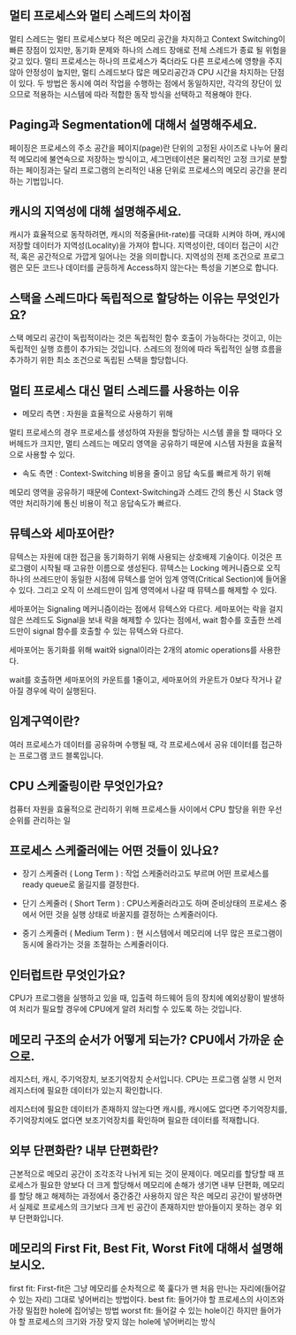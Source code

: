 ## 멀티 프로세스와 멀티 스레드의 차이점

멀티 스레드는 멀티 프로세스보다 적은 메모리 공간을 차지하고 Context Switching이 빠른 장점이 있지만, 동기화 문제와 하나의 스레드 장애로 전체 스레드가 종료 될 위험을 갖고 있다.
멀티 프로세스는 하나의 프로세스가 죽더라도 다른 프로세스에 영향을 주지 않아 안정성이 높지만, 멀티 스레드보다 많은 메모리공간과 CPU 시간을 차지하는 단점이 있다.
두 방법은 동시에 여러 작업을 수행하는 점에서 동일하지만, 각각의 장단이 있으므로 적용하는 시스템에 따라 적합한 동작 방식을 선택하고 적용해야 한다.

## Paging과 Segmentation에 대해서 설명해주세요.

페이징은 프로세스의 주소 공간을 페이지(page)란 단위의 고정된 사이즈로 나누어 물리적 메모리에 불연속으로 저장하는 방식이고,
세그먼테이션은 물리적인 고정 크기로 분할하는 페이징과는 달리 프로그램의 논리적인 내용 단위로 프로세스의 메모리 공간을 분리하는 기법입니다.

## 캐시의 지역성에 대해 설명해주세요.

캐시가 효율적으로 동작하려면, 캐시의 적중율(Hit-rate)를 극대화 시켜야 하며, 캐시에 저장할 데이터가 지역성(Locality)을 가져야 합니다.
지역성이란, 데이터 접근이 시간적, 혹은 공간적으로 가깝게 일어나는 것을 의미합니다.
지역성의 전제 조건으로 프로그램은 모든 코드나 데이터를 균등하게 Access하지 않는다는 특성을 기본으로 합니다.

## 스택을 스레드마다 독립적으로 할당하는 이유는 무엇인가요?

스택 메모리 공간이 독립적이라는 것은 독립적인 함수 호출이 가능하다는 것이고, 
이는 독립적인 실행 흐름이 추가되는 것입니다. 스레드의 정의에 따라 독립적인 실행 흐름을 추가하기 위한 최소 조건으로 독립된 스택을 할당합니다.


## 멀티 프로세스 대신 멀티 스레드를 사용하는 이유
- 메모리 측면 : 자원을 효율적으로 사용하기 위해

멀티 프로세스의 경우 프로세스를 생성하여 자원을 할당하는 시스템 콜을 할 때마다 오버헤드가 크지만, 멀티 스레드는 메모리 영역을 공유하기 때문에 시스템 자원을 효율적으로 사용할 수 있다.

- 속도 측면 : Context-Switching 비용을 줄이고 응답 속도를 빠르게 하기 위해

메모리 영역을 공유하기 때문에 Context-Switching과 스레드 간의 통신 시 Stack 영역만 처리하기에 통신 비용이 적고 응답속도가 빠르다.

## 뮤텍스와 세마포어란?
뮤텍스는 자원에 대한 접근을 동기화하기 위해 사용되는 상호배제 기술이다. 이것은 프로그램이 시작될 때 고유한 이름으로 생성된다. 뮤텍스는 Locking 메커니즘으로 오직 하나의 쓰레드만이 동일한 시점에 뮤텍스를 얻어 임계 영역(Critical Section)에 들어올 수 있다. 
그리고 오직 이 쓰레드만이 임계 영역에서 나갈 때 뮤텍스를 해제할 수 있다.

세마포어는 Signaling 메커니즘이라는 점에서 뮤텍스와 다르다. 세마포어는 락을 걸지 않은 쓰레드도 Signal을 보내 락을 해제할 수 있다는 점에서, wait 함수를 호출한 쓰레드만이 signal 함수를 호출할 수 있는 뮤텍스와 다르다.

세마포어는 동기화를 위해 wait와 signal이라는 2개의 atomic operations를 사용한다.

wait를 호출하면 세마포어의 카운트를 1줄이고, 세마포어의 카운트가 0보다 작거나 같아질 경우에 락이 실행된다. 

## 임계구역이란?
여러 프로세스가 데이터를 공유하며 수행될 때, 각 프로세스에서 공유 데이터를 접근하는 프로그램 코드 블록입니다.

## CPU 스케줄링이란 무엇인가요?
컴퓨터 자원을 효율적으로 관리하기 위해 프로세스들 사이에서 CPU 할당을 위한 우선순위를 관리하는 일

## 프로세스 스케줄러에는 어떤 것들이 있나요?
- 장기 스케줄러 ( Long Term ) : 작업 스케줄러라고도 부르며 어떤 프로세스를 ready queue로 옮길지를 결정한다. 

- 단기 스케줄러 ( Short Term ) : CPU스케줄러라고도 하며 준비상태의 프로세스 중에서 어떤 것을 실행 상태로 바꿀지를 결정하는 스케줄러이다.

- 중기 스케줄러 ( Medium Term ) : 현 시스템에서 메모리에 너무 많은 프로그램이 동시에 올라가는 것을 조절하는 스케줄러이다. 

## 인터럽트란 무엇인가요?
CPU가 프로그램을 실행하고 있을 때, 입출력 하드웨어 등의 장치에 예외상황이 발생하여 처리가 필요할 경우에 CPU에게 알려 처리할 수 있도록 하는 것입니다.

## 메모리 구조의 순서가 어떻게 되는가? CPU에서 가까운 순으로.
레지스터, 캐시, 주기억장치, 보조기억장치 순서입니다.
CPU는 프로그램 실행 시 먼저 레지스터에 필요한 데이터가 있는지 확인합니다.

레지스터에 필요한 데이터가 존재하지 않는다면 캐시를, 캐시에도 없다면 주기억장치를, 주기억장치에도 없다면 보조기억장치를 확인하며 필요한 데이터를 적재합니다.

## 외부 단편화란? 내부 단편화란?
근본적으로 메모리 공간이 조각조각 나뉘게 되는 것이 문제이다. 
메모리를 할당할 때 프로세스가 필요한 양보다 더 크게 할당해서 메모리에 손해가 생기면 내부 단편화, 메모리를 할당 해고 해제하는 과정에서 중간중간 사용하지 않은 작은 메모리 공간이 발생하면서 실제로 프로세스의 크기보다 크게 빈 공간이 존재하지만 받아들이지 못하는 경우 외부 단편화입니다.

## 메모리의 First Fit, Best Fit, Worst Fit에 대해서 설명해 보시오.
first fit:  First-fit은 그냥 메모리를 순차적으로 쭉 훑다가 맨 처음 만나는 자리에(들어갈 수 있는 자리) 그대로 넣어버리는 방법이다.
best fit: 들어가야 할 프로세스의 사이즈와 가장 밀접한 hole에 집어넣는 방법
worst fit: 들어갈 수 있는 hole이긴 하지만 들어가야 할 프로세스의 크기와 가장 맞지 않는 hole에 넣어버리는 방식
